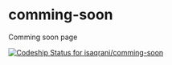 # comming-soon
Comming soon page

[ ![Codeship Status for isaqrani/comming-soon](https://codeship.com/projects/cba28170-b2c8-0133-e459-4a6e91c1fec7/status?branch=master)](https://codeship.com/projects/133457)
